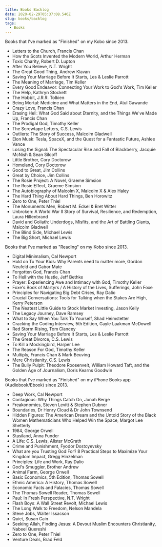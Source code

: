 ```yaml
---
title: Books Backlog
date: 2020-02-29T05:37:08.546Z
slug: books/backlog
tags:
  - Books
---
```


Books that I've marked as "Finished" on my Kobo since 2013.

- Letters to the Church, Francis Chan
- How the Scots Invented the Modern World, Arthur Herman
- Toxic Charity, Robert D. Lupton
- After You Believe, N.T. Wright
- The Great Good Thing, Andrew Klavan
- Saving Your Marriage Before It Starts, Les & Leslie Parrott
- The Meaning of Marriage, Tim Keller
- Every Good Endeavor: Connecting Your Work to God's Work, Tim Keller
- The Help, Kathryn Stockett
- The Hobbit, J.R.R. Tolkien
- Being Mortal: Medicine and What Matters in the End, Atul Gawande
- Crazy Love, Francis Chan
- Erasing Hell: What God Said about Eternity, and the Things We've Made Up, Francis Chan
- The Prodigal God, Timothy Keller
- The Screwtape Letters, C.S. Lewis
- Outliers: The Story of Success, Malcolm Gladwell
- Elon Musk: Tesla, SpaceX, and the Quest for a Fantastic Future, Ashlee Vance
- Losing the Signal: The Spectacular Rise and Fall of Blackberry, Jacquie McNish & Sean Silcoff
- Little Brother, Cory Doctorow
- Homeland, Cory Doctorow
- Good to Great, Jim Collins
- Great by Choice, Jim Collins
- The Rosie Project: A Novel, Graeme Simsion
- The Rosie Effect, Graeme Simsion
- The Autobiography of Malcolm X, Malcolm X & Alex Haley
- The Hard Thing About Hard Things, Ben Horowitz
- Zero to One, Peter Thiel
- The Monuments Men, Robert M. Edsel & Bret Witter
- Unbroken: A World War II Story of Survival, Resilience, and Redemption, Laura Hillenbrand
- David and Goliath: Underdogs, Misfits, and the Art of Battling Giants, Malcolm Gladwell
- The Blind Side, Michael Lewis
- The Big Short, Michael Lewis

Books that I've marked as "Reading" on my Kobo since 2013.

- Digital Minimalism, Cal Newport
- Hold on To Your Kids: Why Parents need to matter more, Gordon Neufeld and Gabor Mate
- Forgotten God, Francis Chan
- To Hell with the Hustle, Jeff Bethke
- Prayer: Experiencing Awe and Intimacy with God, Timothy Keller
- Foxe's Book of Martyrs / A History of the Lives, Sufferings, John Foxe
- Principles for Navigating Big Debt Crises, Ray Dalio
- Crucial Conversations: Tools for Talking when the Stakes Are High, Kerry Peterson
- The Neatest Little Guide to Stock Market Investing, Jason Kelly
- The Legacy Journey, Dave Ramsey
- What to Say When You Talk To Yourself, Shad Heimstetter
- Cracking the Coding Interview, 5th Edition, Gayle Laakman McDowell
- Red Storm Rising, Tom Clancey
- Saving Your Marriage Before It Starts, Les & Leslie Parrott
- The Great Divorce, C.S. Lewis
- To Kill a Mockingbird, Harper Lee
- The Reason For God, Timothy Keller
- Multiply, Francis Chan & Mark Beuving
- Mere Christianity, C.S. Lewis
- The Bully Pulpit: Theodore Roosenvelt, William Howard Taft, and the Golden Age of Journalism, Doris Kearns Goodwin

Books that I've marked as "Finished" on my iPhone Books app (Audiobook/Ebook) since 2013.

- Deep Work, Cal Newport
- Contagious: Why Things Catch On, Jonah Berge
- Freakonomics, Steven Levitt & Stephen Dubner
- Boundaries, Dr Henry Cloud & Dr John Townsend
- Hidden Figures: The American Dream and the Untold Story of the Black Women Mathematicians Who Helped Win the Space, Margot Lee Shetterly
- 1984, George Orwell
- Stasiland, Anna Funder
- A Life: C.S. Lewis, Alister McGrath
- Crime and Punishment, Fyodor Dostoyevsky
- What are you Trusting God For? 8 Practical Steps to Maximize Your Kingdom Impact, Gregg Hinzelman
- Principles: Life and Work, Ray Dalio
- God's Smuggler, Brother Andrew
- Animal Farm, George Orwell
- Basic Economics, 5th Edition, Thomas Sowell
- Ethnic America: A History, Thomas Sowell
- Economic Facts and Falacies, Thomas Sowell
- The Thomas Sowell Reader, Thomas Sowell
- Paul: In Fresh Perspective, N.T. Wright
- Flash Boys: A Wall Street Revolt, Michael Lewis
- The Long Walk to Freedom, Nelson Mandela
- Steve Jobs, Walter Issacson
- Quiet, Susan Cain
- Seeking Allah, Finding Jesus: A Devout Muslim Encounters Christianity, Nabeel Quereshi
- Zero to One, Peter Thiel
- Venture Deals, Brad Feld
